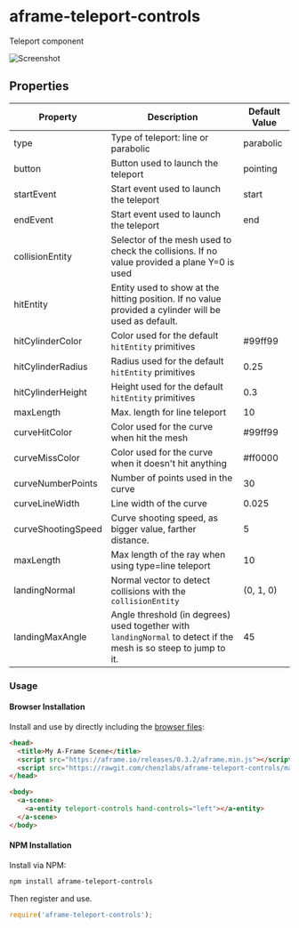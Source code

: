 # aframe-teleport-controls
Teleport component

![Screenshot](https://github.com/chenzlabs/aframe-teleport-controls/raw/master/teleport.png)

## Properties

| Property    | Description                     | Default Value    |
| --------    | -----------                     | -------------    |
| type       | Type of teleport: line or parabolic         | parabolic   |
| button       | Button used to launch the teleport         | pointing   |
| startEvent   | Start event used to launch the teleport         | start   |
| endEvent   | Start event used to launch the teleport         | end   |
| collisionEntity | Selector of the mesh used to check the collisions. If no value provided a plane Y=0 is used |  |
| hitEntity | Entity used to show at the hitting position. If no value provided a cylinder will be used as default. |           |
| hitCylinderColor | Color used for the default `hitEntity` primitives | #99ff99          |
| hitCylinderRadius | Radius used for the default `hitEntity` primitives | 0.25          |
| hitCylinderHeight | Height used for the default `hitEntity` primitives | 0.3 |
| maxLength | Max. length for line teleport | 10 |
| curveHitColor | Color used for the curve when hit the mesh | #99ff99          |
| curveMissColor | Color used for the curve when it doesn't hit anything | #ff0000          |
| curveNumberPoints | Number of points used in the curve | 30          |
| curveLineWidth | Line width of the curve | 0.025          |
| curveShootingSpeed | Curve shooting speed, as bigger value, farther distance. | 5          |
| maxLength | Max length of the ray when using type=line teleport | 10 |
| landingNormal | Normal vector to detect collisions with the `collisionEntity` | (0, 1, 0)          |
| landingMaxAngle | Angle threshold (in degrees) used together with `landingNormal` to detect if the mesh is so steep to jump to it. | 45          |

### Usage

#### Browser Installation

Install and use by directly including the [browser files](dist):

```html
<head>
  <title>My A-Frame Scene</title>
  <script src="https://aframe.io/releases/0.3.2/aframe.min.js"></script>
  <script src="https://rawgit.com/chenzlabs/aframe-teleport-controls/master/dist/aframe-teleport-controls.min.js"></script>
</head>

<body>
  <a-scene>
    <a-entity teleport-controls hand-controls="left"></a-entity>
  </a-scene>
</body>
```

#### NPM Installation

Install via NPM:

```bash
npm install aframe-teleport-controls
```

Then register and use.

```js
require('aframe-teleport-controls');
```
